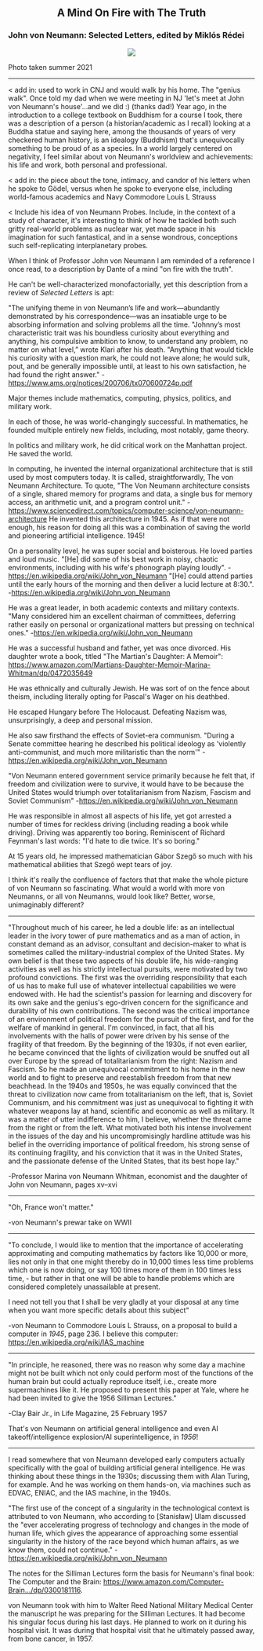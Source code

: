 ## <div align="center">A Mind On Fire with The Truth<div>
### John von Neumann: Selected Letters, edited by Miklós Rédei

<div align="center">
  <img src="https://bradleyculley.github.io/images/John_von_Neumann.jpeg" />
</div>

Photo taken summer 2021

------------------------------------------

<
add in:
used to work in CNJ and would walk by his home. The "genius walk".
Once told my dad when we were meeting in NJ 'let's meet at John von Neumann's house'...and we did :) (thanks dad!)
Year ago, in the introduction to a college textbook on Buddhism for a course I took,
there was a description of a person (a historian/academic as I recall) looking at a Buddha statue
and saying here, among the thousands of years of very checkered human history, is an idealogy (Buddhism)
that's unequivocally something to be proud of as a species.
In a world largely centered on negativity, I feel similar about von Neumann's worldview and achievements: his life and work, both personal and professional.
>

<
add in:
the piece about the tone, intimacy, and candor of his letters when he spoke to Gödel, versus when he spoke to everyone else,
including world-famous academics and Navy Commodore Louis L Strauss
>

<
Include his idea of von Neumann Probes.
Include, in the context of a study of character, it's interesting to think of how he tackled both such gritty real-world problems as nuclear war, yet made space in his imagination for such fantastical, and in a sense wondrous, conceptions such self-replicating interplanetary probes.
>

When I think of Professor John von Neumann I am reminded of a reference I once read, to a description by Dante of a mind "on fire with the truth".

He can't be well-characterized monofactorially, yet this description from a review of _Selected Letters_ is apt:

"The unifying theme in von Neumann’s life and
work—abundantly demonstrated by his correspondence—was an insatiable urge to be absorbing
information and solving problems all the time.
"Johnny’s most characteristic trait was his boundless curiosity about everything and anything, his
compulsive ambition to know, to understand any
problem, no matter on what level,” wrote Klari after
his death. "Anything that would tickle his curiosity
with a question mark, he could not leave alone;
he would sulk, pout, and be generally impossible
until, at least to his own satisfaction, he had found
the right answer."
-https://www.ams.org/notices/200706/tx070600724p.pdf


Major themes include mathematics, computing, physics, politics, and military work.

In each of those, he was world-changingly successful.
In mathematics, he founded multiple entirely new fields, including, most notably, game theory.

In politics and military work, he did critical work on the Manhattan project. He saved the world.

In computing, he invented the internal organizational architecture that is still used by most computers today.
It is called, straightforwardly, The von Neumann Architecture.
To quote, "The Von Neumann architecture consists of a single, shared memory for programs and data, a single bus for memory access, an arithmetic unit, and a program control unit."
-https://www.sciencedirect.com/topics/computer-science/von-neumann-architecture
He invented this architecture in 1945.
As if that were not enough, his reason for doing all this was a combination of saving the world and pioneering artificial intelligence. 1945!

On a personality level, he was super social and boisterous.
He loved parties and loud music. "[He] did some of his best work in noisy, chaotic environments, including with his wife's phonograph playing loudly". -https://en.wikipedia.org/wiki/John_von_Neumann
"[He] could attend parties until the early hours of the morning and then deliver a lucid lecture at 8:30.". -https://en.wikipedia.org/wiki/John_von_Neumann

He was a great leader, in both academic contexts and military contexts.
"Many considered him an excellent chairman of committees, deferring rather easily on personal or organizational matters but pressing on technical ones." -https://en.wikipedia.org/wiki/John_von_Neumann

He was a successful husband and father, yet was once divorced. His daughter wrote a book, titled "The Martian's Daughter: A Memoir": https://www.amazon.com/Martians-Daughter-Memoir-Marina-Whitman/dp/0472035649

He was ethnically and culturally Jewish. He was sort of on the fence about theism, including literally opting for Pascal's Wager on his deathbed.

He escaped Hungary before The Holocaust. Defeating Nazism was, unsurprisingly, a deep and personal mission.

He also saw firsthand the effects of Soviet-era communism.
"During a Senate committee hearing he described his political ideology as 'violently anti-communist, and much more militaristic than the norm'" -https://en.wikipedia.org/wiki/John_von_Neumann

"Von Neumann entered government service primarily because he felt that, if freedom and civilization were to survive, it would have to be because the United States would triumph over totalitarianism from Nazism, Fascism and Soviet Communism" -https://en.wikipedia.org/wiki/John_von_Neumann

He was responsible in almost all aspects of his life, yet got arrested a number of times for reckless driving (including reading a book while driving).
Driving was apparently too boring. Reminiscent of Richard Feynman's last words: "I'd hate to die twice. It's so boring."

At 15 years old, he impressed mathematician Gábor Szegő so much with his mathematical abilities that Szegő wept tears of joy.

I think it's really the confluence of factors that that make the whole picture of von Neumann so fascinating.
What would a world with more von Neumanns, or all von Neumanns, would look like? Better, worse, unimaginably different?

------------------------------------------

"Throughout much of his career, he led a double life: as an intellectual leader in the ivory tower of pure mathematics and as a man of action, in constant demand as an advisor, consultant and decision-maker to what is sometimes called the military-industrial complex of the United States. My own belief is that these two aspects of his double life, his wide-ranging activities as well as his strictly intellectual pursuits, were motivated by two profound convictions. The first was the overriding responsibility that each of us has to make full use of whatever intellectual capabilities we were endowed with. He had the scientist's passion for learning and discovery for its own sake and the genius's ego-driven concern for the significance and durability of his own contributions. The second was the critical importance of an environment of political freedom for the pursuit of the first, and for the welfare of mankind in general.
I'm convinced, in fact, that all his involvements with the halls of power were driven by his sense of the fragility of that freedom. By the beginning of the 1930s, if not even earlier, he became convinced that the lights of civilization would be snuffed out all over Europe by the spread of totalitarianism from the right: Nazism and Fascism. So he made an unequivocal commitment to his home in the new world and to fight to preserve and reestablish freedom from that new beachhead.
In the 1940s and 1950s, he was equally convinced that the threat to civilization now came from totalitarianism on the left, that is, Soviet Communism, and his commitment was just as unequivocal to fighting it with whatever weapons lay at hand, scientific and economic as well as military. It was a matter of utter indifference to him, I believe, whether the threat came from the right or from the left. What motivated both his intense involvement in the issues of the day and his uncompromisingly hardline attitude was his belief in the overriding importance of political freedom, his strong sense of its continuing fragility, and his conviction that it was in the United States, and the passionate defense of the United States, that its best hope lay."

-Professor Marina von Neumann Whitman,
economist and the daughter of John von Neumann, pages xv–xvi

------------------------------------------

"Oh, France won't matter."

-von Neumann's prewar take on WWII

------------------------------------------

"To conclude, I would like to mention that the importance of accelerating approximating and computing mathematics by factors like 10,000 or more, lies not only in that one might thereby do in 10,000 times less time problems which one is now doing, or say 100 times more of them in 100 times less time, - but rather in that one will be able to handle problems which are considered completely unassailable at present.

I need not tell you that I shall be very gladly at your disposal at any time when you want more specific details about this subject"

-von Neumann to Commodore Louis L Strauss, on a proposal to build a computer in *1945*, page 236. I believe this computer: https://en.wikipedia.org/wiki/IAS_machine

------------------------------------------

"In principle, he reasoned, there was no reason why some day a machine might not be built which not only could perform most of the functions of the human brain but could actually reproduce itself, i.e., create more supermachines like it. He proposed to present this paper at Yale, where he had been invited to give the 1956 Silliman Lectures."

-Clay Bair Jr., in Life Magazine, 25 February 1957

That's von Neumann on artificial general intelligence and even AI takeoff/intelligence explosion/AI superintelligence, in *1956*!

------------------------------------------

I read somewhere that von Neumann developed early computers actually specifically with the goal of building artificial general intelligence. He was thinking about these things in the 1930s; discussing them with Alan Turing, for example. And he was working on them hands-on, via machines such as EDVAC, ENIAC, and the IAS machine, in the 1940s.

"The first use of the concept of a singularity in the technological context is attributed to von Neumann, who according to [Stanisław] Ulam discussed the "ever accelerating progress of technology and changes in the mode of human life, which gives the appearance of approaching some essential singularity in the history of the race beyond which human affairs, as we know them, could not continue."
-https://en.wikipedia.org/wiki/John_von_Neumann

The notes for the Silliman Lectures form the basis for Neumann's final book: The Computer and the Brain: https://www.amazon.com/Computer-Brain.../dp/0300181116.

von Neumann took with him to Walter Reed National Military Medical Center the manuscript he was preparing for the Silliman Lectures. It had become his singular focus during his last days. He planned to work on it during his hospital visit. It was during that hospital visit that he ultimately passed away, from bone cancer, in 1957.
